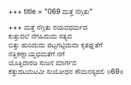 +++
title = "069 ಮತ್ತೆ ನೆಗ್ಗಿತು"

+++
ಮತ್ತೆ ನೆಗ್ಗಿತು ನಯವಧರ್ಮದ   
ಕುತ್ತುದಲೆ ನೆಗಹಿದುದು ಸತ್ಯದ  
ಬಿತ್ತು ಹುರಿದುದು ಪಟ್ಟಗಟ್ಟಿದುದಾ ಕೃತಘ್ನತೆಗೆ   
ನೆತ್ತಿಕಣ್ಣಾಯ್ತಧಮತೆಗೆ ನಗೆ   
ಯೊತ್ತಿದಾರಡಿ ಸುಜನ ಮಾರ್ಗವ  
ಕೆತ್ತುದಟಮಟವೀ ಸುಯೋಧನ ಸೌಮನಸ್ಯದಲಿ      ॥69॥